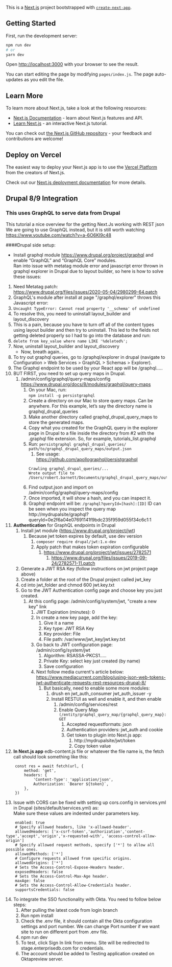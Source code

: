 This is a [Next.js](https://nextjs.org/) project bootstrapped with [`create-next-app`](https://github.com/zeit/next.js/tree/canary/packages/create-next-app).

## Getting Started

First, run the development server:

```bash
npm run dev
# or
yarn dev
```

Open [http://localhost:3000](http://localhost:3000) with your browser to see the result.

You can start editing the page by modifying `pages/index.js`. The page auto-updates as you edit the file.

## Learn More

To learn more about Next.js, take a look at the following resources:

- [Next.js Documentation](https://nextjs.org/docs) - learn about Next.js features and API.
- [Learn Next.js](https://nextjs.org/learn) - an interactive Next.js tutorial.

You can check out [the Next.js GitHub repository](https://github.com/zeit/next.js/) - your feedback and contributions are welcome!

## Deploy on Vercel

The easiest way to deploy your Next.js app is to use the [Vercel Platform](https://vercel.com/import?utm_medium=default-template&filter=next.js&utm_source=create-next-app&utm_campaign=create-next-app-readme) from the creators of Next.js.

Check out our [Next.js deployment documentation](https://nextjs.org/docs/deployment) for more details.

## Drupal 8/9 Integration
### This uses GraphQL to serve data from Drupal
This tutorial a nice overview for the getting Next.Js working with REST json<br/>
We are going to use GraphQL instead, but it is still worth watching<br/>
https://www.youtube.com/watch?v=a-6O6KI9c48


####Drupal side setup:<br/>
* Install graphql module https://www.drupal.org/project/graphql and enable “GraphQL” and “GraphQL Core” modules.<br/>
Ran into issue with metatag module error and javascript error thrown in graphql explorer in Drupal due to layout builder, so here is how to solve these issues:
1. Need Metatag patch:<br/>
https://www.drupal.org/files/issues/2020-05-04/2980299-64.patch
2. GraphQL's module after install at page "/graphql/explorer" throws this Javascript error:
3. `Uncaught TypeError: Cannot read property '__schema' of undefined`
4. To resolve this, you need to uninstall layout_builder and layout_discovery
5. This is a pain, because you have to turn off all of the content types using layout builder and then try to uninstall.  This led to the fields not getting deleted properly so I had to go into the database and run:
6. `delete from key_value where name LIKE '%deleted%';`
7. Now, uninstall layout_builder and layout_discovery
    * Now, breath again…
8. To try out graphql queries, go to /graphql/explorer in drupal (navigate to Configuration > Web Services > GraphQL > Schemas > Explorer).
9. The Graphql endpoint to be used by your React app will be /graphql…..
10. BUT FIRST, you need to set up query maps in Drupal.
    1. /admin/config/graphql/query-maps/config
    https://www.drupal.org/docs/8/modules/graphql/query-maps
        1. On your Mac, run:<br/>
`npm install -g persistgraphql`
        2. Create a directory on our Mac to store query maps.  Can be anywhere.  For this example, let’s say the directory name is graphql_drupal_queries
        3. Make another directory called graphql_drupal_query_maps to store the generated maps.
        4. Copy what you created for the GraphQL query in the explorer page in Drupal to a file inside the directory from #2 with the .graphql file extension.  So, for example, tutorials_list.graphql
        5. Run: `persistgraphql graphql_drupal_queries/ path/to/graphql_drupal_query_maps/output.json`
            1. See usage:<br/>
            https://github.com/apollographql/persistgraphql<br/>
            ```Should do something like:<br/>
            Crawling graphql_drupal_queries/...
            Wrote output file to /Users/robert.barnett/Documents/graphql_drupal_query_maps/output.json.
        6. Find output.json and import on<br/>
           /admin/config/graphql/query-maps/config<br/>
        7. Once imported, it will show a hash, and you can inspect it.  
        8. Graphql endpoint will be: `/graphql?queryId=[hash]:[ID]`
            ID can be seen when you inspect the query map<br/>
            http://mydrupalsite/graphql?queryId=0e2f6a04e07691141f9bdc235f959d055f34c6c1:1
11. <b>Authentication</b> for GraphQL endpoints in Drupal
    1. Install jwt module (https://www.drupal.org/project/jwt)
        1. Because jwt token expires by default, use dev version
            1. `composer require drupal/jwt:1.x-dev`
            2. Apply patch that makes token expiration configurable
                1. https://www.drupal.org/project/jwt/issues/2782571
                    1. https://www.drupal.org/files/issues/2019-09-24/2782571-11.patch        
    2. Generate a JWT RSA Key (follow instructions on jwt project page above)
    3. Create a folder at the root of the Drupal project called jwt_key
    4. cd into jwt_folder and chmod 600 jwt.key.txt
    5. Go to the JWT Authentication config page and choose key you just created.
        1. At this config page: /admin/config/system/jwt, "create a new key" link
            1. JWT Expiration (minutes): 0
            2. In create a new key page, add the key:
                1. Give it a name
                2. Key type: JWT RSA Key
                3. Key provider: File
                4. File path: /var/www/jwt_key/jwt.key.txt
            3. Go back to JWT configuration page: /admin/config/system/jwt
                1. Algorithm: RSASSA-PKCS1…..
                2. Private Key: select key just created (by name)
                3. Save configuration
            4. Next follow media current's article below:<br/>
                https://www.mediacurrent.com/blog/using-json-web-tokens-jwt-authenticate-requests-rest-resources-drupal-8/
                1. But basically, need to enable some more modules:<br/>
                    1. drush en jwt_auth_consumer jwt_auth_issuer -y
                    2. Install RESTUI as well and enable it, and then enable
                        1. /admin/config/services/rest
                        2. Enable Query Map<br/>
                            `(/entity/graphql_query_map/{graphql_query_map}: GET`
                            1. Accepted requestformats: json
                            2. Authentication providers: jwt_auth and cookie
                            3. Get token to plugin into Next.js app:
                                1. http://mydrupalsite/jwt/token
                                2. Copy token value
12. <b>In Next.js app</b> edb-content.js file or whatever the file name is, the fetch call should look something like this:<br/>
```	const token = 'TOKEN VALUE PASTED HERE'
   	const res = await fetch(url, {
       	method: 'get',
       	headers: {
           	'Content-Type': 'application/json',
           	Authorization: `Bearer ${token}`,
       	},
   	})
```      
13. Issue with CORS can be fixed with setting up cors.config in services.yml in Drupal (sites/default/services.yml) as:<br />
    Make sure these values are indented under parameters key.<br />
``` cors.config:
    enabled: true
    # Specify allowed headers, like 'x-allowed-header'.
    allowedHeaders: ['x-csrf-token','authorization','content-type','accept','origin','x-requested-with', 'access-control-allow-origin']
    # Specify allowed request methods, specify ['*'] to allow all possible ones.
    allowedMethods: ['*']
    # Configure requests allowed from specific origins.
    allowedOrigins: ['*']
    # Sets the Access-Control-Expose-Headers header.
    exposedHeaders: false
    # Sets the Access-Control-Max-Age header.
    maxAge: false
    # Sets the Access-Control-Allow-Credentials header.
    supportsCredentials: false
```
14. To integrate the SSO functionality with Okta. You need to follow below steps:
    1. After pulling the latest code from login branch
    2. Run npm install
    3. Check the .env file, it should contain all the Okta configuration settings and port number. We can change Port number if we want site to run on different port from .env file.
    4. npm run dev
    5. To test, click Sign In link from menu. Site will be redirected to stage.enterprisedb.com for credentials.
    6. The account should be added to Testing application created on Oktapreview server.
